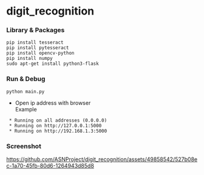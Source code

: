# digit_recognition

### Library & Packages
```
pip install tesseract
pip install pytesseract
pip install opencv-python
pip install numpy
sudo apt-get install python3-flask
```

### Run & Debug
```
python main.py
```
- Open ip address with browser<br/>
Example
```
 * Running on all addresses (0.0.0.0)
 * Running on http://127.0.0.1:5000
 * Running on http://192.168.1.3:5000
``` 

### Screenshot
https://github.com/ASNProject/digit_recognition/assets/49858542/527b08ec-1a70-45fb-80d6-1264943d85d8

